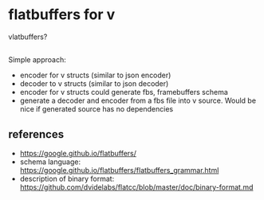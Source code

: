 # flatbuffers for v

vlatbuffers?

##

Simple approach:

- encoder for v structs (similar to json encoder)
- decoder to v structs (similar to json decoder)
- encoder for v structs could generate fbs, framebuffers schema
- generate a decoder and encoder from a fbs file into v source. Would be nice if generated source has no dependencies


## references

- https://google.github.io/flatbuffers/
- schema language: https://google.github.io/flatbuffers/flatbuffers_grammar.html
- description of binary format: https://github.com/dvidelabs/flatcc/blob/master/doc/binary-format.md